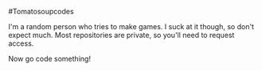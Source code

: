 #Tomatosoupcodes

I'm a random person who tries to make games. I suck at it though, so
don't expect much. Most repositories are private, so you'll need to
request access.

Now go code something!
